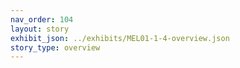 ```yaml
---
nav_order: 104
layout: story
exhibit_json: ../exhibits/MEL01-1-4-overview.json
story_type: overview
---
```

